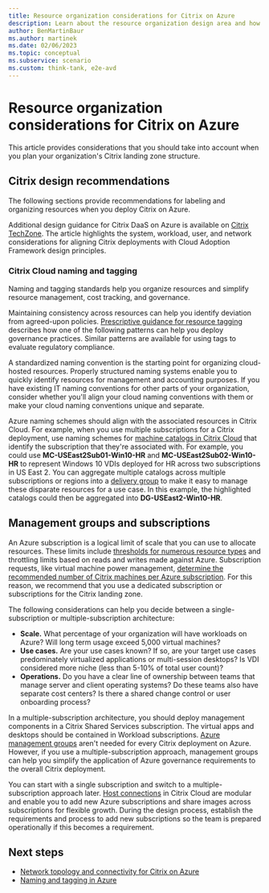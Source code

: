 ```yaml
---
title: Resource organization considerations for Citrix on Azure
description: Learn about the resource organization design area and how to apply it to your Citrix on Azure implementation.
author: BenMartinBaur
ms.author: martinek
ms.date: 02/06/2023
ms.topic: conceptual
ms.subservice: scenario
ms.custom: think-tank, e2e-avd
---
```


# Resource organization considerations for Citrix on Azure

This article provides considerations that you should take into account when you plan your organization's Citrix landing zone structure.

## Citrix design recommendations

The following sections provide recommendations for labeling and organizing resources when you deploy Citrix on Azure.

Additional design guidance for Citrix DaaS on Azure is available on [Citrix TechZone](https://docs.citrix.com/en-us/tech-zone/toc/by-solution/daas-for-azure/design-guidance.html). The article highlights the system, workload, user, and network considerations for aligning Citrix deployments with Cloud Adoption Framework design principles. 

### Citrix Cloud naming and tagging

Naming and tagging standards help you organize resources and simplify resource management, cost tracking, and governance.

Maintaining consistency across resources can help you identify deviation from agreed-upon policies. [Prescriptive guidance for resource tagging](../../../govern/guides/complex/prescriptive-guidance.md#resource-tagging) describes how one of the following patterns can help you deploy governance practices. Similar patterns are available for using tags to evaluate regulatory compliance.
	
A standardized naming convention is the starting point for organizing cloud-hosted resources. Properly structured naming systems enable you to quickly identify resources for management and accounting purposes. If you have existing IT naming conventions for other parts of your organization, consider whether you'll align your cloud naming conventions with them or make your cloud naming conventions unique and separate.
	
Azure naming schemes should align with the associated resources in Citrix Cloud. For example, when you use multiple subscriptions for a Citrix deployment, use naming schemes for [machine catalogs in Citrix Cloud](https://docs.citrix.com/en-us/citrix-daas/install-configure/machine-catalogs-manage.html) that identify the subscription that they're associated with. For example, you could use **MC-USEast2Sub01-Win10-HR** and **MC-USEast2Sub02-Win10-HR** to represent Windows 10 VDIs deployed for HR across two subscriptions in US East 2. You can aggregate multiple catalogs across multiple subscriptions or regions into a [delivery group](https://docs.citrix.com/en-us/citrix-daas/install-configure/delivery-groups-manage.html) to make it easy to manage these disparate resources for a use case. In this example, the highlighted catalogs could then be aggregated into **DG-USEast2-Win10-HR**.

## Management groups and subscriptions

An Azure subscription is a logical limit of scale that you can use to allocate resources. These limits include [thresholds for numerous resource types](/azure/azure-resource-manager/management/azure-subscription-service-limits) and throttling limits based on reads and writes made against Azure. Subscription requests, like virtual machine power management, [determine the recommended number of Citrix machines per Azure subscription](https://docs.citrix.com/en-us/citrix-virtual-apps-desktops-service/limits.html#machine-creation-services-mcs-limits). For this reason, we recommend that you use a dedicated subscription or subscriptions for the Citrix landing zone. 

The following considerations can help you decide between a single-subscription or multiple-subscription architecture:

-	**Scale.** What percentage of your organization will have workloads on Azure? Will long term usage exceed 5,000 virtual machines?
-	**Use cases.** Are your use cases known? If so, are your target use cases predominately virtualized applications or multi-session desktops? Is VDI considered more niche (less than 5-10% of total user count)?
-	**Operations.** Do you have a clear line of ownership between teams that manage server and client operating systems? Do these teams also have separate cost centers? Is there a shared change control or user onboarding process?

In a multiple-subscription architecture, you should deploy management components in a Citrix Shared Services subscription. The virtual apps and desktops should be contained in Workload subscriptions. [Azure management groups](/azure/governance/management-groups/overview) aren't needed for every Citrix deployment on Azure. However, if you use a multiple-subscription approach, management groups can help you simplify the application of Azure governance requirements to the overall Citrix deployment.

You can start with a single subscription and switch to a multiple-subscription approach later. [Host connections](https://docs.citrix.com/en-us/citrix-daas/install-configure/resource-location/azure-resource-manager.html#connection-to-azure-resource-manager) in Citrix Cloud are modular and enable you to add new Azure subscriptions and share images across subscriptions for flexible growth. During the design process, establish the requirements and process to add new subscriptions so the team is prepared operationally if this becomes a requirement.

## Next steps

- [Network topology and connectivity for Citrix on Azure](./citrix-network-topology-connectivity.md)
- [Naming and tagging in Azure](../../../ready/azure-best-practices/resource-naming-and-tagging-decision-guide.md)